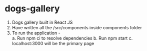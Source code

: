 # dogs-gallery

1. Dogs gallery built in React JS 
2. Have written all the /src/components inside components folder
3. To run the application -   
    a. Run npm ci to resolve dependencies
    b. Run npm start
    c. localhost:3000 will be the primary page
